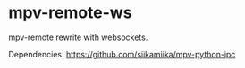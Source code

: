 # mpv-remote-ws

mpv-remote rewrite with websockets.

Dependencies: https://github.com/siikamiika/mpv-python-ipc
